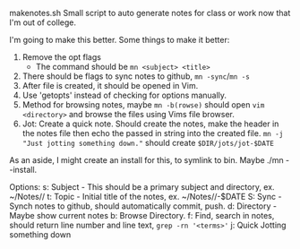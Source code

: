 makenotes.sh
Small script to auto generate notes for class or work now that I'm out of college.

I'm going to make this better. Some things to make it better:
	
1. Remove the opt flags
	* The command should be `mn <subject> <title>`
2. There should be flags to sync notes to github, `mn -sync`/`mn -s`
3. After file is created, it should be opened in Vim. 
4. Use 'getopts' instead of checking for options manually.
5. Method for browsing notes, maybe `mn -b(rowse)` should open
	`vim <directory>` and browse the files using Vims file
	browser.
6. Jot:
	Create a quick note. Should create the notes, make the header in the notes file
	then echo the passed in string into the created file.
	`mn -j "Just jotting something down."` should create `$DIR/jots/jot-$DATE`
	

As an aside, I might create an install for this, to symlink to bin. 
Maybe ./mn --install.

Options:
	s: Subject - This should be a primary subject and directory, ex. ~/Notes/<subject>/
	t: Topic - Initial title of the notes, ex. ~/Notes/<subject>/<topic>-$DATE
	S: Sync - Synch notes to github, should automatically commit, push.
	d: Directory - Maybe show current notes
	b: Browse Directory.
	f: Find, search in notes, should return line number and line text, `grep -rn '<terms>'`
	j: Quick Jotting something down
